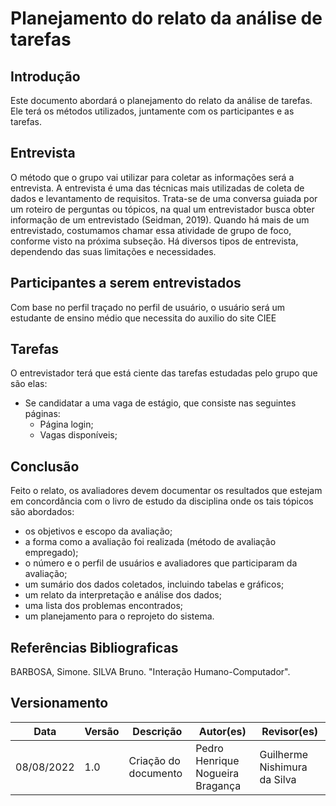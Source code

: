 # Planejamento do relato da análise de tarefas
## Introdução
  Este documento abordará o planejamento do relato da análise de tarefas. Ele terá os métodos utilizados, juntamente com os participantes e as tarefas.
## Entrevista
  O método que o grupo vai utilizar para coletar as informações será a entrevista.
  A entrevista é uma das técnicas mais utilizadas de coleta de dados e levantamento de requisitos. Trata-se
de uma conversa guiada por um roteiro de perguntas ou tópicos, na qual um entrevistador busca obter
informação de um entrevistado (Seidman, 2019). Quando há mais de um entrevistado, costumamos chamar
essa atividade de grupo de foco, conforme visto na próxima subseção. Há diversos tipos de entrevista,
dependendo das suas limitações e necessidades.

## Participantes a serem entrevistados
  Com base no perfil traçado no perfil de usuário, o usuário será um estudante de ensino médio que necessita do auxilio do site CIEE
  
## Tarefas
  O entrevistador terá que está ciente das tarefas estudadas pelo grupo que são elas:
  
  * Se candidatar a uma vaga de estágio, que consiste nas seguintes páginas:
    - Página login;
    - Vagas disponíveis;
 
## Conclusão
  Feito o relato, os avaliadores devem documentar os resultados que estejam em concordância com o livro de estudo da disciplina onde os tais tópicos são abordados:
   - os objetivos e escopo da avaliação;
   - a forma como a avaliação foi realizada (método de avaliação empregado);
   - o número e o perfil de usuários e avaliadores que participaram da avaliação;
   - um sumário dos dados coletados, incluindo tabelas e gráficos;
   - um relato da interpretação e análise dos dados;
   - uma lista dos problemas encontrados;
   - um planejamento para o reprojeto do sistema. 
  
## Referências Bibliograficas
BARBOSA, Simone. SILVA Bruno. "Interação Humano-Computador".

## Versionamento

| Data       | Versão | Descrição                                  | Autor(es)      | Revisor(es)  |
| ---------- | ------ | ------------------------------------------ | -------------- | ------------ |
| 08/08/2022 | 1.0    | Criação do documento                       |  Pedro Henrique Nogueira Bragança | Guilherme Nishimura da Silva|
